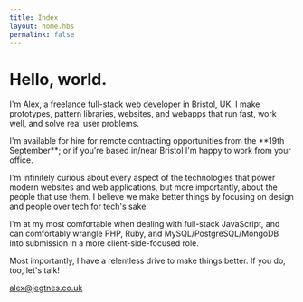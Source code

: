 ```yaml
---
title: Index
layout: home.hbs
permalink: false
---
```


<h1 class="f1 f-subheadline-ns tracked-tight ttu ma0">Hello, world.</h1>

<p class="f3">I'm Alex, a freelance full-stack web developer in Bristol, UK. I make prototypes, pattern libraries, websites, and webapps that run fast, work well, and solve real user problems.</p>

<div class="measure lh-copy f4">

<p>I'm available for hire for remote contracting opportunities from the **19th September**; or if you're based in/near Bristol I'm happy to work from your office.</p>

<p>I'm infinitely curious about every aspect of the technologies that power modern websites and web applications, but more importantly, about the people that use them. I believe we make better things by focusing on design and people over tech for tech's sake.</p>

<p>I'm at my most comfortable when dealing with full-stack JavaScript, and can comfortably wrangle PHP, Ruby, and MySQL/PostgreSQL/MongoDB into submission in a more client-side-focused role.</p>

<p>Most importantly, I have a relentless drive to make things better. If you do, too, let's talk!</p>

<a href="mailto:alex@jegtnes.co.uk" class="ba br4 bw1 link dib jegtnes-black ph3 pv2">alex@jegtnes.co.uk</a>

</div>
